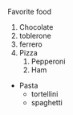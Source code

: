 Favorite food
1. Chocolate
2. toblerone
3. ferrero
4. Pizza
    1. Pepperoni
    2. Ham

* Pasta
  * tortellini
  * spaghetti
